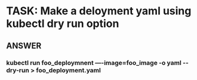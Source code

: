 
# TASK: Make a deloyment yaml using kubectl dry run option

## ANSWER

### kubectl run foo_deploymnent —-image=foo_image -o yaml --dry-run > foo_deployment.yaml


